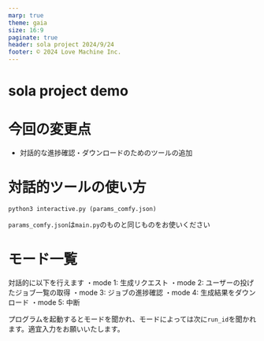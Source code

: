 ```yaml
---
marp: true
theme: gaia
size: 16:9
paginate: true
header: sola project 2024/9/24
footer: © 2024 Love Machine Inc.
---
```

<!--
headingDivider: 1
-->

# sola project demo
<!--
_class: lead
_paginate: false
_header: ""
-->

# 今回の変更点
 - 対話的な進捗確認・ダウンロードのためのツールの追加

# 対話的ツールの使い方

```
python3 interactive.py (params_comfy.json)
```

`params_comfy.json`は`main.py`のものと同じものをお使いください

# モード一覧

対話的に以下を行えます
・mode 1: 生成リクエスト
・mode 2: ユーザーの投げたジョブ一覧の取得
・mode 3: ジョブの進捗確認
・mode 4: 生成結果をダウンロード
・mode 5: 中断

プログラムを起動するとモードを聞かれ、モードによっては次に`run_id`を聞かれます。適宜入力をお願いいたします。